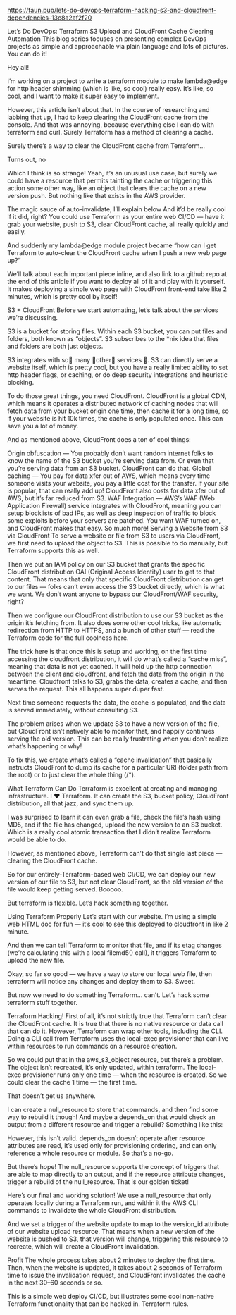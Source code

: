 https://faun.pub/lets-do-devops-terraform-hacking-s3-and-cloudfront-dependencies-13c8a2af2f20

Let’s Do DevOps: Terraform S3 Upload and CloudFront Cache Clearing Automation
This blog series focuses on presenting complex DevOps projects as simple and approachable via plain language and lots of pictures. You can do it!

Hey all!

I’m working on a project to write a terraform module to make lambda@edge for http header shimming (which is like, so cool) really easy. It’s like, so cool, and I want to make it super easy to implement.

However, this article isn’t about that. In the course of researching and labbing that up, I had to keep clearing the CloudFront cache from the console. And that was annoying, because everything else I can do with terraform and curl. Surely Terraform has a method of clearing a cache.

Surely there’s a way to clear the CloudFront cache from Terraform…

Turns out, no

Which I think is so strange! Yeah, it’s an unusual use case, but surely we could have a resource that permits tainting the cache or triggering this action some other way, like an object that clears the cache on a new version push. But nothing like that exists in the AWS provider.


The magic sauce of auto-invalidate, I’ll explain below
And it’d be really cool if it did, right? You could use Terraform as your entire web CI/CD — have it grab your website, push to S3, clear CloudFront cache, all really quickly and easily.

And suddenly my lambda@edge module project became “how can I get Terraform to auto-clear the CloudFront cache when I push a new web page up?”

We’ll talk about each important piece inline, and also link to a github repo at the end of this article if you want to deploy all of it and play with it yourself. It makes deploying a simple web page with CloudFront front-end take like 2 minutes, which is pretty cool by itself!

S3 + CloudFront
Before we start automating, let’s talk about the services we’re discussing.

S3 is a bucket for storing files. Within each S3 bucket, you can put files and folders, both known as “objects”. S3 subscribes to the *nix idea that files and folders are both just objects.

S3 integrates with so👏 many 👏other👏 services 👏. S3 can directly serve a website itself, which is pretty cool, but you have a really limited ability to set http header flags, or caching, or do deep security integrations and heuristic blocking.

To do those great things, you need CloudFront. CloudFront is a global CDN, which means it operates a distributed network of caching nodes that will fetch data from your bucket origin one time, then cache it for a long time, so if your website is hit 10k times, the cache is only populated once. This can save you a lot of money.

And as mentioned above, CloudFront does a ton of cool things:

Origin obfuscation — You probably don’t want random internet folks to know the name of the S3 bucket you’re serving data from. Or even that you’re serving data from an S3 bucket. CloudFront can do that.
Global caching — You pay for data xfer out of AWS, which means every time someone visits your website, you pay a little cost for the transfer. If your site is popular, that can really add up! CloudFront also costs for data xfer out of AWS, but it’s far reduced from S3.
WAF Integration — AWS’s WAF (Web Application Firewall) service integrates with CloudFront, meaning you can setup blocklists of bad IPs, as well as deep inspection of traffic to block some exploits before your servers are patched. You want WAF turned on, and CloudFront makes that easy.
So much more!
Serving a Website from S3 via CloudFront
To serve a website or file from S3 to users via CloudFront, we first need to upload the object to S3. This is possible to do manually, but Terraform supports this as well.

Then we put an IAM policy on our S3 bucket that grants the specific CloudFront distribution OAI (Original Access Identity) user to get to that content. That means that only that specific CloudFront distribution can get to our files — folks can’t even access the S3 bucket directly, which is what we want. We don’t want anyone to bypass our CloudFront/WAF security, right?

Then we configure our CloudFront distribution to use our S3 bucket as the origin it’s fetching from. It also does some other cool tricks, like automatic redirection from HTTP to HTTPS, and a bunch of other stuff — read the Terraform code for the full coolness here.

The trick here is that once this is setup and working, on the first time accessing the cloudfront distribution, it will do what’s called a “cache miss”, meaning that data is not yet cached. It will hold up the http connection between the client and cloudfront, and fetch the data from the origin in the meantime. Cloudfront talks to S3, grabs the data, creates a cache, and then serves the request. This all happens super duper fast.

Next time someone requests the data, the cache is populated, and the data is served immediately, without consulting S3.

The problem arises when we update S3 to have a new version of the file, but CloudFront isn’t natively able to monitor that, and happily continues serving the old version. This can be really frustrating when you don’t realize what’s happening or why!

To fix this, we create what’s called a “cache invalidation” that basically instructs CloudFront to dump its cache for a particular URI (folder path from the root) or to just clear the whole thing (/*).

What Terraform Can Do
Terraform is excellent at creating and managing infrastructure. I ❤ Terraform. It can create the S3, bucket policy, CloudFront distribution, all that jazz, and sync them up.

I was surprised to learn it can even grab a file, check the file’s hash using MD5, and if the file has changed, upload the new version to an S3 bucket. Which is a really cool atomic transaction that I didn’t realize Terraform would be able to do.

However, as mentioned above, Terraform can’t do that single last piece — clearing the CloudFront cache.

So for our entirely-Terraform-based web CI/CD, we can deploy our new version of our file to S3, but not clear CloudFront, so the old version of the file would keep getting served. Booooo.

But terraform is flexible. Let’s hack something together.

Using Terraform Properly
Let’s start with our website. I’m using a simple web HTML doc for fun — it’s cool to see this deployed to cloudfront in like 2 minute.


And then we can tell Terraform to monitor that file, and if its etag changes (we’re calculating this with a local filemd5() call), it triggers Terraform to upload the new file.


Okay, so far so good — we have a way to store our local web file, then terraform will notice any changes and deploy them to S3. Sweet.

But now we need to do something Terraform… can’t. Let’s hack some terraform stuff together.

Terraform Hacking!
First of all, it’s not strictly true that Terraform can’t clear the CloudFront cache. It is true that there is no native resource or data call that can do it. However, Terraform can wrap other tools, including the CLI. Doing a CLI call from Terraform uses the local-exec provisioner that can live within resources to run commands on a resource creation.


So we could put that in the aws_s3_object resource, but there’s a problem. The object isn’t recreated, it’s only updated, within terraform. The local-exec provisioner runs only one time — when the resource is created. So we could clear the cache 1 time — the first time.

That doesn’t get us anywhere.

I can create a null_resource to store that commands, and then find some way to rebuild it though! And maybe a depends_on that would check an output from a different resource and trigger a rebuild? Something like this:


However, this isn’t valid. depends_on doesn’t operate after resource attributes are read, it’s used only for provisioning ordering, and can only reference a whole resource or module. So that’s a no-go.

But there’s hope! The null_resource supports the concept of triggers that are able to map directly to an output, and if the resource attribute changes, trigger a rebuild of the null_resource. That is our golden ticket!


Here’s our final and working solution! We use a null_resource that only operates locally during a Terraform run, and within it the AWS CLI commands to invalidate the whole CloudFront distribution.

And we set a trigger of the website update to map to the version_id attribute of our website upload resource. That means when a new version of the website is pushed to S3, that version will change, triggering this resource to recreate, which will create a CloudFront invalidation.


Profit
The whole process takes about 2 minutes to deploy the first time. Then, when the website is updated, it takes about 2 seconds of Terraform time to issue the invalidation request, and CloudFront invalidates the cache in the next 30–60 seconds or so.

This is a simple web deploy CI/CD, but illustrates some cool non-native Terraform functionality that can be hacked in. Terraform rules.
